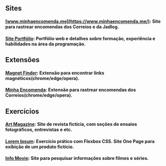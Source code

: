 

## Sites
#### [www.minhaencomenda.me](https://www.minhaencomenda.me/): Site para rastrear encomendas dos Correios e da Jadlog.

#### [Site Portfólio](https://herbertsouza.netlify.app/): Portfólio web e detalhes sobre formação, experiência e habilidades na área da programação.

## Extensões
#### [Magnet Finder](https://chrome.google.com/webstore/detail/magnet-finder/gmmdnbmmjmoddokgggkbfehpbfepaman/related?hl=pt-BR&authuser=0): Extensão para encontrar links magnéticos(chrome/edge/opera).

#### [Minha Encomenda](https://www.minhaencomenda.me/extensao-minha-encomenda): Extensão para rastrear encomendas dos Correios(chrome/edge/opera).

## Exercícios
#### [Art Magazine](https://herbertizidro.github.io/art-magazine/): Site de revista fictícia, com seções de ensaios fotográficos, entrevistas e etc.
#### [Lorem Ipsum](https://herbertizidro.github.io/flex-box-estudo/): Exercício prático com Flexbox CSS. Site One Page para exibição de um produto fictício.
#### [Info Movie](https://info-movie.netlify.app/): Site para pesquisar informações sobre filmes e séries.
